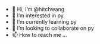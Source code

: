 - 👋 Hi, I’m @hitchwang
- 👀 I’m interested in py
- 🌱 I’m currently learning py
- 💞️ I’m looking to collaborate on py
- 📫 How to reach me ...

<!---
hitchwang/hitchwang is a ✨ special ✨ repository because its `README.md` (this file) appears on your GitHub profile.
You can click the Preview link to take a look at your changes.
--->
